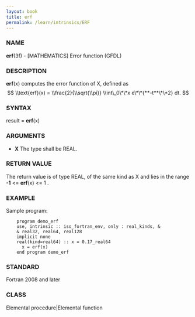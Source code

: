 ```yaml
---
layout: book
title: erf
permalink: /learn/intrinsics/ERF
---
```

### NAME

**erf**(3f) - \[MATHEMATICS\] Error function
(GFDL)

### DESCRIPTION

**erf**(x) computes the error function of X, defined as $$
\\text{erf}(x) = \\frac{2}{\\sqrt{\\pi}} \\int\_0\*\*x
e\*\*{**-t**\*\*2} dt. $$

### SYNTAX

result = **erf**(x)

### ARGUMENTS

  - **X**
    The type shall be REAL.

### RETURN VALUE

The return value is of type REAL, of the same kind as X and lies in the
range **-1** \<= **erf**(x) \<= 1 .

### EXAMPLE

Sample program:

```
    program demo_erf
    use, intrinsic :: iso_fortran_env, only : real_kinds, &
    & real32, real64, real128
    implicit none
    real(kind=real64) :: x = 0.17_real64
      x = erf(x)
    end program demo_erf
```

### STANDARD

Fortran 2008 and later

### CLASS

Elemental procedure\|Elemental function
